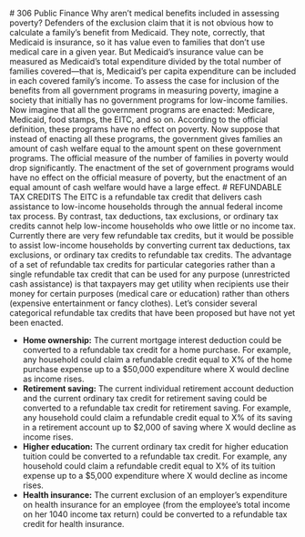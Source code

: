 \# 306 Public Finance Why aren’t medical benefits included in assessing poverty? Defenders of the exclusion claim that it is not obvious how to calculate a family’s benefit from Medicaid. They note, correctly, that Medicaid is insurance, so it has value even to families that don’t use medical care in a given year. But Medicaid’s insurance value can be measured as Medicaid’s total expenditure divided by the total number of families covered—that is, Medicaid’s per capita expenditure can be included in each covered family’s income. To assess the case for inclusion of the benefits from all government programs in measuring poverty, imagine a society that initially has no government programs for low-income families. Now imagine that all the government programs are enacted: Medicare, Medicaid, food stamps, the EITC, and so on. According to the official definition, these programs have no effect on poverty. Now suppose that instead of enacting all these programs, the government gives families an amount of cash welfare equal to the amount spent on these government programs. The official measure of the number of families in poverty would drop significantly. The enactment of the set of government programs would have no effect on the official measure of poverty, but the enactment of an equal amount of cash welfare would have a large effect. # REFUNDABLE TAX CREDITS The EITC is a refundable tax credit that delivers cash assistance to low-income households through the annual federal income tax process. By contrast, tax deductions, tax exclusions, or ordinary tax credits cannot help low-income households who owe little or no income tax. Currently there are very few refundable tax credits, but it would be possible to assist low-income households by converting current tax deductions, tax exclusions, or ordinary tax credits to refundable tax credits. The advantage of a set of refundable tax credits for particular categories rather than a single refundable tax credit that can be used for any purpose (unrestricted cash assistance) is that taxpayers may get utility when recipients use their money for certain purposes (medical care or education) rather than others (expensive entertainment or fancy clothes). Let’s consider several categorical refundable tax credits that have been proposed but have not yet been enacted.

* **Home ownership:** The current mortgage interest deduction could be converted to a refundable tax credit for a home purchase. For example, any household could claim a refundable credit equal to X% of the home purchase expense up to a $50,000 expenditure where X would decline as income rises.
* **Retirement saving:** The current individual retirement account deduction and the current ordinary tax credit for retirement saving could be converted to a refundable tax credit for retirement saving. For example, any household could claim a refundable credit equal to X% of its saving in a retirement account up to $2,000 of saving where X would decline as income rises.
* **Higher education:** The current ordinary tax credit for higher education tuition could be converted to a refundable tax credit. For example, any household could claim a refundable credit equal to X% of its tuition expense up to a $5,000 expenditure where X would decline as income rises.
* **Health insurance:** The current exclusion of an employer’s expenditure on health insurance for an employee (from the employee’s total income on her 1040 income tax return) could be converted to a refundable tax credit for health insurance.